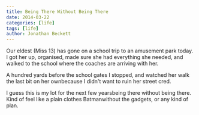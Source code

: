 ```yaml
---
title: Being There Without Being There
date: 2014-03-22
categories: [life]
tags: [life]
author: Jonathan Beckett
---
```


Our eldest (Miss 13) has gone on a school trip to an amusement park today. I got her up, organised, made sure she had everything she needed, and walked to the school where the coaches are arriving with her.

A hundred yards before the school gates I stopped, and watched her walk the last bit on her ownbecause I didn't want to ruin her street cred.

I guess this is my lot for the next few yearsbeing there without being there. Kind of feel like a plain clothes Batmanwithout the gadgets, or any kind of plan.